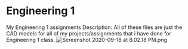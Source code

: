 # Engineering 1
My Engineering 1 assignments
Description: All of these files are just the CAD models for all of my projects/assignments that i have done for Engineering 1 class.
![Screenshot 2020-09-18 at 8.02.18 PM.png](This_PC/Pictures/Saved_Pictures/Engineering)
